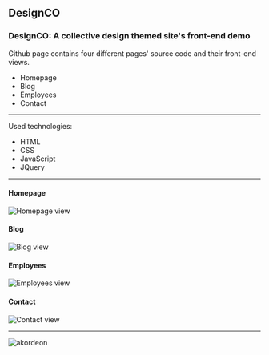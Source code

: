 ## DesignCO
### DesignCO: A collective design themed site's front-end demo

Github page contains four different pages' source code and their front-end views.
* Homepage
* Blog
* Employees
* Contact

---
Used technologies:
* HTML
* CSS
* JavaScript
* JQuery

---

#### Homepage
![Homepage view](https://user-images.githubusercontent.com/29989590/62157319-88a96a00-b315-11e9-9c01-666c267ef901.png)

#### Blog
![Blog view](https://user-images.githubusercontent.com/29989590/62157362-a5de3880-b315-11e9-9004-1745fc3b3157.png)

#### Employees
![Employees view](https://user-images.githubusercontent.com/29989590/62157431-d4f4aa00-b315-11e9-9afb-7eeb1c3aeacb.png)

#### Contact
![Contact view](https://user-images.githubusercontent.com/29989590/62157490-f190e200-b315-11e9-963e-1b9e838ac156.png)

---

![akordeon](https://user-images.githubusercontent.com/29989590/62157656-564c3c80-b316-11e9-860f-334e2af5f833.gif)

